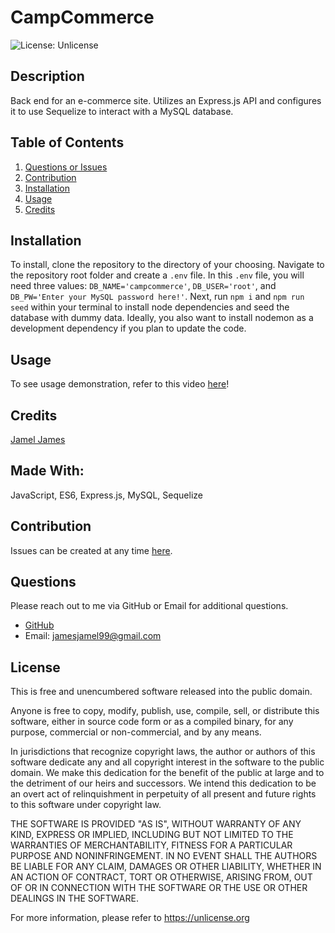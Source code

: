 # CampCommerce 

![License: Unlicense](https://img.shields.io/badge/license-Unlicense-blue.svg)

## Description
Back end for an e-commerce site. Utilizes an Express.js API and configures it to use Sequelize to interact with a MySQL database.
## Table of Contents
1. [Questions or Issues](#Questions)
2. [Contribution](#Contribution)
3. [Installation](#Installation)
4. [Usage](#Usage)
6. [Credits](#Credits)
## Installation
To install, clone the repository to the directory of your choosing. Navigate to the repository root folder and create a `.env` file. In this `.env` file, you will need three values: `DB_NAME='campcommerce'`, `DB_USER='root'`, and `DB_PW='Enter your MySQL password here!'`. Next, run `npm i` and `npm run seed` within your terminal to install node dependencies and seed the database with dummy data. Ideally, you also want to install nodemon as a development dependency if you plan to update the code. 
## Usage
To see usage demonstration, refer to this video [here]()!
## Credits
[Jamel James](https://github.com/jrj-sys)
## Made With:
JavaScript, ES6, Express.js, MySQL, Sequelize
## Contribution 
Issues can be created at any time [here](https://github.com/jrj-sys/CampCommerce/issues).
## Questions
Please reach out to me via GitHub or Email for additional questions.

- [GitHub](https://github.com/jrj-sys)
- Email: jamesjamel99@gmail.com

## License
This is free and unencumbered software released into the public domain.

Anyone is free to copy, modify, publish, use, compile, sell, or
distribute this software, either in source code form or as a compiled
binary, for any purpose, commercial or non-commercial, and by any
means.

In jurisdictions that recognize copyright laws, the author or authors
of this software dedicate any and all copyright interest in the
software to the public domain. We make this dedication for the benefit
of the public at large and to the detriment of our heirs and
successors. We intend this dedication to be an overt act of
relinquishment in perpetuity of all present and future rights to this
software under copyright law.

THE SOFTWARE IS PROVIDED "AS IS", WITHOUT WARRANTY OF ANY KIND,
EXPRESS OR IMPLIED, INCLUDING BUT NOT LIMITED TO THE WARRANTIES OF
MERCHANTABILITY, FITNESS FOR A PARTICULAR PURPOSE AND NONINFRINGEMENT.
IN NO EVENT SHALL THE AUTHORS BE LIABLE FOR ANY CLAIM, DAMAGES OR
OTHER LIABILITY, WHETHER IN AN ACTION OF CONTRACT, TORT OR OTHERWISE,
ARISING FROM, OUT OF OR IN CONNECTION WITH THE SOFTWARE OR THE USE OR
OTHER DEALINGS IN THE SOFTWARE.

For more information, please refer to <https://unlicense.org>



